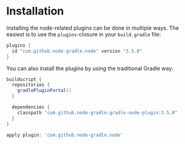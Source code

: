 # Installation

Installing the node-related plugins can be done in multiple ways. The easiest is to use the `plugins`-closure 
in your `build.gradle` file:

```gradle
plugins {
  id "com.github.node-gradle.node" version "3.5.0"
}
```

You can also install the plugins by using the traditional Gradle way:

```gradle
buildscript {
  repositories {
    gradlePluginPortal()
  }

  dependencies {
    classpath "com.github.node-gradle:gradle-node-plugin:3.5.0"
  }
}

apply plugin: 'com.github.node-gradle.node'
```
